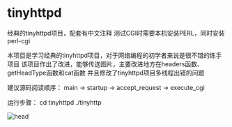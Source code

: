 # tinyhttpd
经典的tinyhttpd项目，配套有中文注释   测试CGI时需要本机安装PERL，同时安装perl-cgi

本项目是学习经典的tinyhttpd项目，对于网络编程的初学者来说是很不错的练手项目
该项目作出了改进，能够传送图片，主要改进地方在headers函数、getHeadType函数和cat函数
并且修改了tinyhttpd项目多线程出错的问题

建议源码阅读顺序： main -> startup -> accept_request -> execute_cgi

运行步骤：
cd tinyhttpd
./tinyhttp

![head](https://user-images.githubusercontent.com/107916833/201566822-5aa966d0-dd25-4d1d-9f0f-be1029b3b80e.jpg)
